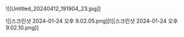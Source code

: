 ![[Untitled_20240412_191904_23.jpg]]





![[스크린샷 2024-01-24 오후 9.02.05.png]]![[스크린샷 2024-01-24 오후 9.02.10.png]]